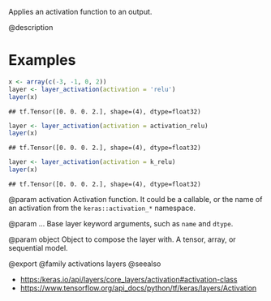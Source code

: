 Applies an activation function to an output.

@description

# Examples

```r
x <- array(c(-3, -1, 0, 2))
layer <- layer_activation(activation = 'relu')
layer(x)
```

```
## tf.Tensor([0. 0. 0. 2.], shape=(4), dtype=float32)
```

```r
layer <- layer_activation(activation = activation_relu)
layer(x)
```

```
## tf.Tensor([0. 0. 0. 2.], shape=(4), dtype=float32)
```

```r
layer <- layer_activation(activation = k_relu)
layer(x)
```

```
## tf.Tensor([0. 0. 0. 2.], shape=(4), dtype=float32)
```

@param activation
Activation function. It could be a callable, or the name of
an activation from the `keras::activation_*` namespace.

@param ...
Base layer keyword arguments, such as `name` and `dtype`.

@param object
Object to compose the layer with. A tensor, array, or sequential model.

@export
@family activations layers
@seealso
+ <https:/keras.io/api/layers/core_layers/activation#activation-class>
+ <https://www.tensorflow.org/api_docs/python/tf/keras/layers/Activation>
